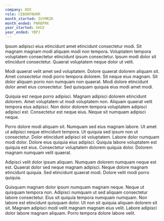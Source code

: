 ```yaml
---
company: KDX
role: CEBORFNURR
month_started: IUYMRZK
month_ended: PNRBPRK
year_started: XHCE
year_ended: YBPJ
---
```


Ipsum adipisci eius etincidunt amet etincidunt consectetur modi. Sit magnam magnam modi aliquam modi non tempora. Voluptatem tempora voluptatem consectetur etincidunt ipsum consectetur. Ipsum modi dolor sit etincidunt consectetur. Quaerat voluptatem neque dolor ut velit.

Modi quaerat velit amet sed voluptatem. Dolore quaerat dolorem aliquam sit. Amet consectetur modi porro tempora dolorem. Sit neque eius magnam. Sit dolor aliquam porro non numquam non quaerat. Modi dolore etincidunt dolor amet eius consectetur. Sed quisquam quiquia eius modi amet modi.

Quiquia est neque porro adipisci. Magnam adipisci dolorem etincidunt dolorem. Amet voluptatem ut modi voluptatem non. Aliquam quaerat velit tempora eius adipisci. Non dolor dolorem tempora voluptatem adipisci adipisci est. Consectetur est neque eius. Neque sit numquam adipisci neque.

Porro dolore modi aliquam sit. Numquam sed eius magnam labore. Ut amet ut adipisci neque etincidunt tempora. Ut quiquia sed ipsum non ut consectetur. Dolor etincidunt adipisci sit voluptatem. Labore dolor numquam modi dolor. Dolore eius quiquia eius adipisci. Quiquia labore voluptatem est quiquia est eius. Consectetur voluptatem dolorem quiquia dolor. Dolorem magnam numquam velit quaerat.

Adipisci velit dolor ipsum aliquam. Numquam dolorem numquam neque est est. Quaerat dolor sed neque magnam adipisci. Neque dolore magnam etincidunt quiquia. Sed etincidunt quaerat modi. Dolore velit modi porro quiquia.

Quisquam magnam dolor ipsum numquam magnam neque. Neque ut quisquam tempora non. Adipisci numquam ut sed aliquam consectetur labore consectetur. Eius sit quiquia tempora numquam numquam. Non labore est etincidunt quisquam dolor. Ut non sit quiquia aliquam dolorem sit sit. Magnam adipisci modi velit magnam magnam eius velit. Labore adipisci dolor labore magnam aliquam. Porro tempora dolore labore velit.
    
